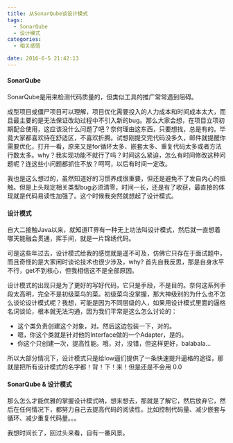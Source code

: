 ```yaml
---
title: 从SonarQube谈设计模式
tags:
  - SonarQube
  - 设计模式
categories:
  - 相关感悟

date: 2016-6-5 21:42:13
---
```



#### SonarQube
SonarQube是用来检测代码质量的，但类似工具的推广常常遇到阻碍。


成型项目或僵尸项目可以理解，项目优化需要投入的人力成本和时间成本太大，而且最主要的是无法保证改动过程中不引入新的bug。那么大家会想，在项目立项初期配合使用，这应该没什么问题了吧？奈何理由这东西，只要想找，总是有的。毕竟大家都喜欢待在舒适区，不喜欢折腾。试想刚提交完代码没多久，邮件就提醒你需要优化，打开一看，原来又是for循环太多、嵌套太多、重复代码太多或者方法行数太多。why？我实现功能不就行了吗？时间这么紧迫，怎么有时间修改这种问题呢？连这些小问题都抓住不放？呵呵，以后有时间一定改。


我也是这么想过的，虽然知道好的习惯养成很重要，但还是避免不了发自内心的抵触。但是上头规定相关类型bug必须清零，时间一长，还是有了收获，最直接的体现就是代码易读性加强了。这个时候我突然就想起了设计模式。



#### 设计模式
自大二接触Java以来，就知道IT界有一种无上功法叫设计模式，然后就一直想着哪天能融会贯通，挥手间，就是一片锦绣代码。
<!-- more -->
可是这些年过去，设计模式给我的感觉就是遥不可及，仿佛它只存在于面试题中，而且奇怪的是大家闲时谈论技术也很少涉及，why? 首先自我反思，那是自身水平不行，get不到核心，但我相信这不是全部原因。

设计模式的出现只是为了更好的写好代码，它只是手段，不是目的。奈何这系列手段太高明，完全不是初级菜鸟的菜。初级菜鸟没掌握，那大神级别的为什么也不怎么谈论设计模式呢？我想，可能是因为不同层级的人，如果用设计模式里面的逼格名词谈论，根本就无法沟通，因为我们平常是这么怎么讨论的：

- 这个类负责创建这个对象，对。然后这边包装一下，对的。
- 嗯，你这个类就是针对他的Interface做的一个Adapter，是的。
- 你这个只创建一次，提高性能。哦，对，没错，但这样更好，balabala...


所以大部分情况下，设计模式只是给low逼们提供了一条快速提升逼格的途径，那就是把所有设计模式的名字都！背！下！来！但是还是不会用 0.0


#### SonarQube & 设计模式

那么怎么才能优雅的掌握设计模式呐，想来想去，那就是了解它，然后放弃它，然后在任何情况下，都努力自己去提高代码的阅读性。比如控制代码量、减少嵌套与循环、减少重复代码量。。。


我想时间长了，回过头来看，自有一番风景。